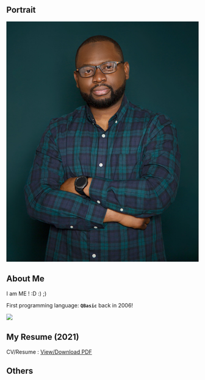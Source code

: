 ## Portrait
![](kabir_abdulmajeed_photo2.jpg)  

## About Me  
I am ME ! :D :) ;) 
  
First programming language: **`QBasic`** back in 2006!  
>  
![](qbasic.jpg)  


## My Resume (2021)  
<p> 
  CV/Resume : <a href="https://github.com/kbmajeed/Kbmajeed_CV_Resume/blob/master/Abdulmajeed_CV.pdf">View/Download PDF</a> 
</p>

## Others    
  
  
